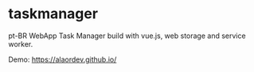 # taskmanager
pt-BR WebApp Task Manager build with vue.js, web storage and service worker.

Demo: https://alaordev.github.io/
